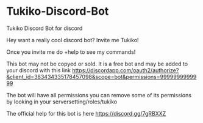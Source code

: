 # Tukiko-Discord-Bot
Tukiko Discord Bot for discord

Hey want a really cool discord bot?
Invite me Tukiko!

Once you invite me do +help to see my commands!

This bot may not be copyed or sold.
It is a free bot and may be added to your discord with this link
https://discordapp.com/oauth2/authorize?&client_id=383434335178457098&scope=bot&permissions=9999999999999

The bot will have all permissions you can remove some of its permissions by looking in your serversetting/roles/tukiko

The official help for this bot is here https://discord.gg/7gRBXXZ
